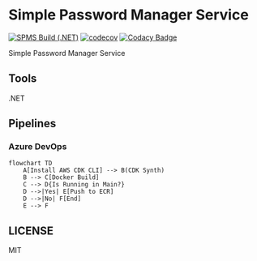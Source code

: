 # Simple Password Manager Service

[![SPMS Build (.NET)](https://github.com/bervProject/SimplePasswordManagerService/actions/workflows/spms-dotnet.yml/badge.svg)](https://github.com/bervProject/SimplePasswordManagerService/actions/workflows/spms-dotnet.yml)
[![codecov](https://codecov.io/github/bervProject/SimplePasswordManagerService/branch/main/graph/badge.svg?token=3y903WRHIN)](https://codecov.io/github/bervProject/SimplePasswordManagerService)
[![Codacy Badge](https://app.codacy.com/project/badge/Grade/5a145d5673b345878291690d9267c36f)](https://www.codacy.com/gh/bervProject/SimplePasswordManagerService/dashboard?utm_source=github.com&amp;utm_medium=referral&amp;utm_content=bervProject/SimplePasswordManagerService&amp;utm_campaign=Badge_Grade)

Simple Password Manager Service

## Tools

.NET

## Pipelines

### Azure DevOps

```mermaid
flowchart TD
    A[Install AWS CDK CLI] --> B(CDK Synth)
    B --> C[Docker Build]
    C --> D{Is Running in Main?}
    D -->|Yes| E[Push to ECR]
    D -->|No| F[End]
    E --> F
```

## LICENSE

MIT
